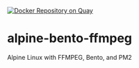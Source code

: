 [![Docker Repository on Quay](https://quay.io/repository/realeyes/alpine-bento-ffmpeg/status "Docker Repository on Quay")](https://quay.io/repository/realeyes/alpine-bento-ffmpeg)

# alpine-bento-ffmpeg
Alpine Linux with FFMPEG, Bento, and PM2
